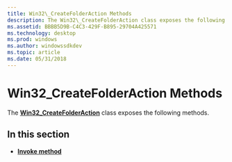 ```yaml
---
title: Win32\_CreateFolderAction Methods
description: The Win32\_CreateFolderAction class exposes the following methods.
ms.assetid: BBBB5D9B-C4C3-429F-B895-29704A425571
ms.technology: desktop
ms.prod: windows
ms.author: windowssdkdev
ms.topic: article
ms.date: 05/31/2018
---
```


# Win32\_CreateFolderAction Methods

The [**Win32\_CreateFolderAction**](win32-createfolderaction.md) class exposes the following methods.

## In this section

-   [**Invoke method**](invoke-method-in-class-win32-createfolderaction.md)

 

 




